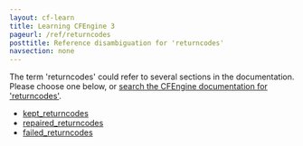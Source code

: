 ```yaml
---
layout: cf-learn
title: Learning CFEngine 3
pageurl: /ref/returncodes
posttitle: Reference disambiguation for 'returncodes'
navsection: none
---
```


The term 'returncodes' could refer to several sections in the documentation. Please choose one below, or
[search the CFEngine documentation for 'returncodes'](http://cfengine.com/docs/3.5/search.html?q=returncodes).

- [kept_returncodes](http://cfengine.com/docs/3.5/reference-promise-types.html#kept_returncodes)
- [repaired_returncodes](http://cfengine.com/docs/3.5/reference-promise-types.html#repaired_returncodes)
- [failed_returncodes](http://cfengine.com/docs/3.5/reference-promise-types.html#failed_returncodes)
